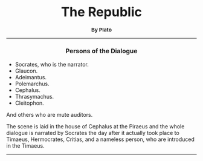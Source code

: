 <style>
    h1, h2, h3 {
        text-align: center;
    }
</style>

**<big><h1>The Republic</h1></big>**
<small><h3>By Plato</h3></small>

---

**<h3>Persons of the Dialogue</h3>**

- Socrates, who is the narrator.
- Glaucon.
- Adeimantus.
- Polemarchus.
- Cephalus.
- Thrasymachus.
- Cleitophon.

And others who are mute auditors.

The scene is laid in the house of Cephalus at the Piraeus and the whole dialogue is narrated by Socrates the day after it actually took place to Timaeus, Hermocrates, Critias, and a nameless person, who are introduced in the Timaeus.

---




